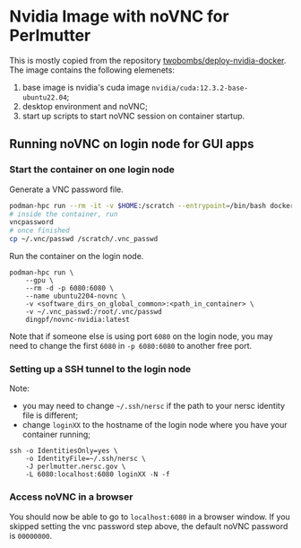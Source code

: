 # Nvidia Image with noVNC for Perlmutter

This is mostly copied from the repository [twobombs/deploy-nvidia-docker](https://github.com/twobombs/deploy-nvidia-docker). The image contains the following elemenets:
1. base image is nvidia's cuda image `nvidia/cuda:12.3.2-base-ubuntu22.04`;
2. desktop environment and noVNC;
3. start up scripts to start noVNC session on container startup.

## Running noVNC on login node for GUI apps

### Start the container on one login node

Generate a VNC password file. 

```bash
podman-hpc run --rm -it -v $HOME:/scratch --entrypoint=/bin/bash docker.io/dingpf/novnc-nvidia:latest
# inside the container, run 
vncpassword
# once finished
cp ~/.vnc/passwd /scratch/.vnc_passwd
```

Run the container on the login node.

```bash=
podman-hpc run \
	--gpu \
	--rm -d -p 6080:6080 \
	--name ubuntu2204-novnc \
	-v <software_dirs_on_global_common>:<path_in_container> \
    -v ~/.vnc_passwd:/root/.vnc/passwd
	dingpf/novnc-nvidia:latest
```

Note that if someone else is using port `6080` on the login node, you may need to change the first `6080` in `-p 6080:6080` to another free port.

### Setting up a SSH tunnel to the login node

Note: 
- you may need to change `~/.ssh/nersc` if the path to your nersc identity file is different;
- change `loginXX` to the hostname of the login node where you have your container running;

```bash=
ssh -o IdentitiesOnly=yes \
    -o IdentityFile=~/.ssh/nersc \
    -J perlmutter.nersc.gov \
    -L 6080:localhost:6080 loginXX -N -f
```

### Access noVNC in a browser

You should now be able to go to `localhost:6080` in a browser window. If you skipped setting the vnc password step above, the default noVNC password is `00000000`.





